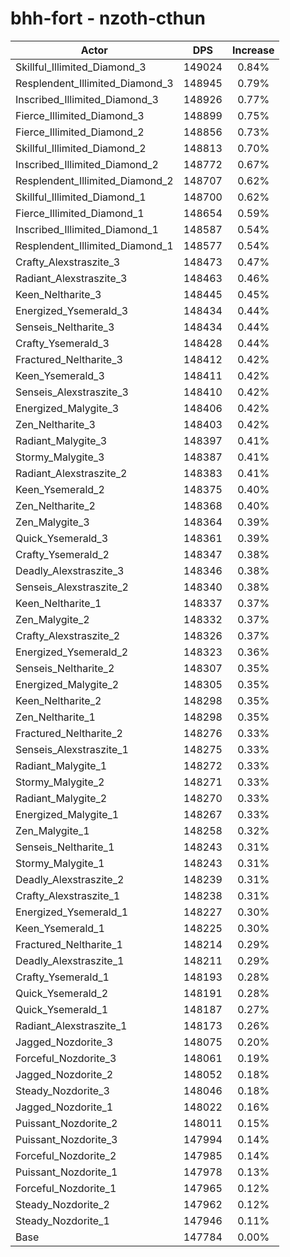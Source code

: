 # bhh-fort - nzoth-cthun
| Actor | DPS | Increase |
|---|:---:|:---:|
|Skillful_Illimited_Diamond_3|149024|0.84%|
|Resplendent_Illimited_Diamond_3|148945|0.79%|
|Inscribed_Illimited_Diamond_3|148926|0.77%|
|Fierce_Illimited_Diamond_3|148899|0.75%|
|Fierce_Illimited_Diamond_2|148856|0.73%|
|Skillful_Illimited_Diamond_2|148813|0.70%|
|Inscribed_Illimited_Diamond_2|148772|0.67%|
|Resplendent_Illimited_Diamond_2|148707|0.62%|
|Skillful_Illimited_Diamond_1|148700|0.62%|
|Fierce_Illimited_Diamond_1|148654|0.59%|
|Inscribed_Illimited_Diamond_1|148587|0.54%|
|Resplendent_Illimited_Diamond_1|148577|0.54%|
|Crafty_Alexstraszite_3|148473|0.47%|
|Radiant_Alexstraszite_3|148463|0.46%|
|Keen_Neltharite_3|148445|0.45%|
|Energized_Ysemerald_3|148434|0.44%|
|Senseis_Neltharite_3|148434|0.44%|
|Crafty_Ysemerald_3|148428|0.44%|
|Fractured_Neltharite_3|148412|0.42%|
|Keen_Ysemerald_3|148411|0.42%|
|Senseis_Alexstraszite_3|148410|0.42%|
|Energized_Malygite_3|148406|0.42%|
|Zen_Neltharite_3|148403|0.42%|
|Radiant_Malygite_3|148397|0.41%|
|Stormy_Malygite_3|148387|0.41%|
|Radiant_Alexstraszite_2|148383|0.41%|
|Keen_Ysemerald_2|148375|0.40%|
|Zen_Neltharite_2|148368|0.40%|
|Zen_Malygite_3|148364|0.39%|
|Quick_Ysemerald_3|148361|0.39%|
|Crafty_Ysemerald_2|148347|0.38%|
|Deadly_Alexstraszite_3|148346|0.38%|
|Senseis_Alexstraszite_2|148340|0.38%|
|Keen_Neltharite_1|148337|0.37%|
|Zen_Malygite_2|148332|0.37%|
|Crafty_Alexstraszite_2|148326|0.37%|
|Energized_Ysemerald_2|148323|0.36%|
|Senseis_Neltharite_2|148307|0.35%|
|Energized_Malygite_2|148305|0.35%|
|Keen_Neltharite_2|148298|0.35%|
|Zen_Neltharite_1|148298|0.35%|
|Fractured_Neltharite_2|148276|0.33%|
|Senseis_Alexstraszite_1|148275|0.33%|
|Radiant_Malygite_1|148272|0.33%|
|Stormy_Malygite_2|148271|0.33%|
|Radiant_Malygite_2|148270|0.33%|
|Energized_Malygite_1|148267|0.33%|
|Zen_Malygite_1|148258|0.32%|
|Senseis_Neltharite_1|148243|0.31%|
|Stormy_Malygite_1|148243|0.31%|
|Deadly_Alexstraszite_2|148239|0.31%|
|Crafty_Alexstraszite_1|148238|0.31%|
|Energized_Ysemerald_1|148227|0.30%|
|Keen_Ysemerald_1|148225|0.30%|
|Fractured_Neltharite_1|148214|0.29%|
|Deadly_Alexstraszite_1|148211|0.29%|
|Crafty_Ysemerald_1|148193|0.28%|
|Quick_Ysemerald_2|148191|0.28%|
|Quick_Ysemerald_1|148187|0.27%|
|Radiant_Alexstraszite_1|148173|0.26%|
|Jagged_Nozdorite_3|148075|0.20%|
|Forceful_Nozdorite_3|148061|0.19%|
|Jagged_Nozdorite_2|148052|0.18%|
|Steady_Nozdorite_3|148046|0.18%|
|Jagged_Nozdorite_1|148022|0.16%|
|Puissant_Nozdorite_2|148011|0.15%|
|Puissant_Nozdorite_3|147994|0.14%|
|Forceful_Nozdorite_2|147985|0.14%|
|Puissant_Nozdorite_1|147978|0.13%|
|Forceful_Nozdorite_1|147965|0.12%|
|Steady_Nozdorite_2|147962|0.12%|
|Steady_Nozdorite_1|147946|0.11%|
|Base|147784|0.00%|
